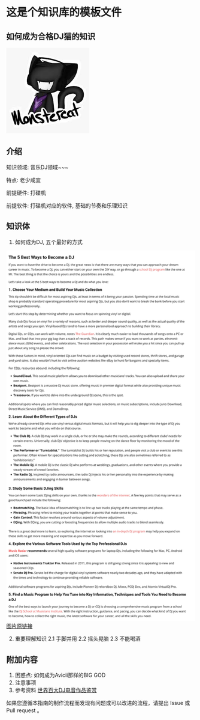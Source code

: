 # 这是个知识库的模板文件

<!-- 这是示例模板文件。 -->

<!-- 注意：在编写时，中文与英文或数字之间必须有且仅有一个空格。 -->

<!-- 注意：在编写时，标题与正文之间必须有且仅有一个空行。 -->

## 如何成为合格DJ猫的知识

<!-- 标题必须是 `XXX` + `的知识`。和文件名一致。 -->

<!-- 图片插入示例 -->

![示例图片](./示例图片.jpeg)

<!-- 在这里简单介绍你的知识领域、特点、需掌握的前提软硬件知识。 -->

<!-- 不允许插入Internet超链接、因为会过期! 需要截图或者嵌入HTML -->

## 介绍

知识领域: 音乐DJ领域~~~

特点: 老少咸宜

前提硬件: 打碟机

前提软件: 打碟机对应的软件, 基础的节奏和乐理知识

## 知识体

<!-- 在这里写出你沉淀的知识、注意点。-->

<!-- 不允许插入Internet超链接、因为会过期! 需要嵌入截图或者HTML -->

1. 如何成为DJ, 五个最好的方式

![becomeDJ](./The-5-Best-Ways-to-Become-a-DJ-.jpg)
[图片原链接](https://www.mi.edu/education/the-5-best-ways-to-become-a-dj/)

2. 重要理解知识
   2.1 手脚并用
   2.2 摇头晃脑
   2.3 不能喝酒

## 附加内容

<!-- 在这里额外补充一些困惑点和尚未解决的问题、注意事项、参考资料、须知等。 -->

1. 困惑点: 如何成为Avicii那样的BIG GOD
2. 注意事项
3. 参考资料
   [世界百大DJ电音作品鉴赏](https://www.bilibili.com/video/BV1Wt4y1C7io?from=search&seid=2283532266415352609&spm_id_from=333.337.0.0)

<!-- 必须保留下面的文字。 -->

如果您遵循本指南的制作流程而发现有问题或可以改进的流程，请提出 Issue 或 Pull request 。

<!-- 在提交 Pull Request 前，请删除模板中的所有注释。 -->
